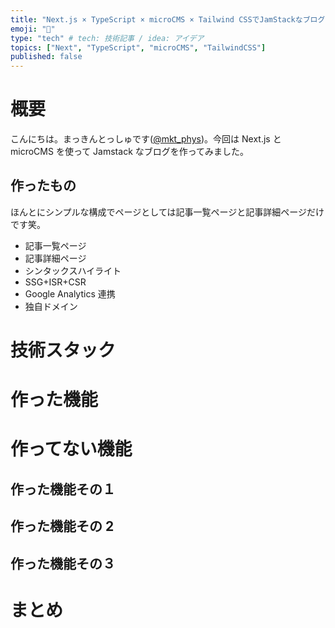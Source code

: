```yaml
---
title: "Next.js × TypeScript × microCMS × Tailwind CSSでJamStackなブログを作ってみた"
emoji: "🕌"
type: "tech" # tech: 技術記事 / idea: アイデア
topics: ["Next", "TypeScript", "microCMS", "TailwindCSS"]
published: false
---
```


# 概要

こんにちは。まっきんとっしゅです([@mkt_phys](https://twitter.com/mkt_phys))。今回は Next.js と microCMS を使って Jamstack なブログを作ってみました。

## 作ったもの

ほんとにシンプルな構成でページとしては記事一覧ページと記事詳細ページだけです笑。

- 記事一覧ページ
- 記事詳細ページ
- シンタックスハイライト
- SSG+ISR+CSR
- Google Analytics 連携
- 独自ドメイン

# 技術スタック

# 作った機能

# 作ってない機能

## 作った機能その１

## 作った機能その 2

## 作った機能その３

# まとめ
